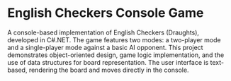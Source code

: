 # English Checkers Console Game
A console-based implementation of English Checkers (Draughts), developed in C#.NET. The game features two modes: a two-player mode and a single-player mode against a basic AI opponent. This project demonstrates object-oriented design, game logic implementation, and the use of data structures for board representation. The user interface is text-based, rendering the board and moves directly in the console.
